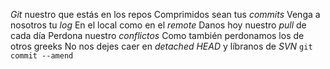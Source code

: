 *Git* nuestro que estás en los repos
Comprimidos sean tus *commits*
Venga a nosotros tu *log*
En el local como en el *remote*
Danos hoy nuestro *pull* de cada día
Perdona nuestro *conflictos*
Como también perdonamos los de otros greeks
No nos dejes caer en *detached HEAD*
y líbranos de *SVN*
`git commit --amend`
